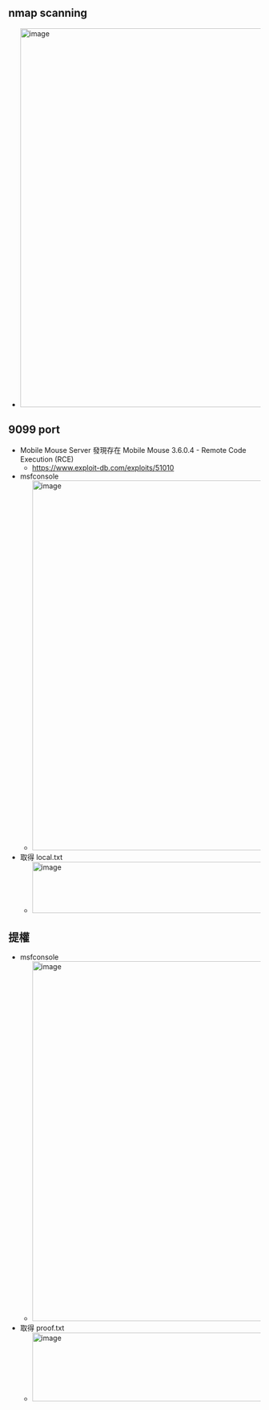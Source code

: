 ## nmap scanning
- <img width="1918" height="755" alt="image" src="https://github.com/user-attachments/assets/ffe57c53-bbda-417f-a948-76a864bb5f6f" />

## 9099 port
- Mobile Mouse Server 發現存在 Mobile Mouse 3.6.0.4 - Remote Code Execution (RCE)
  - https://www.exploit-db.com/exploits/51010
- msfconsole
  - <img width="1918" height="737" alt="image" src="https://github.com/user-attachments/assets/9b419587-14a6-465d-aa52-f9ceb8f56657" />
- 取得 local.txt
  - <img width="785" height="102" alt="image" src="https://github.com/user-attachments/assets/c7457a0b-b81a-433d-92b8-664c9a1ca85e" />

## 提權
- msfconsole
  - <img width="1918" height="717" alt="image" src="https://github.com/user-attachments/assets/f99c051d-a719-47ca-88d3-fc6e1160a8ae" />
- 取得 proof.txt
  - <img width="1050" height="137" alt="image" src="https://github.com/user-attachments/assets/52806cc7-beb5-4819-be69-775020370c68" />














































